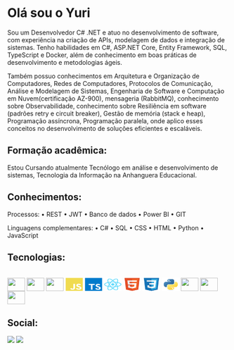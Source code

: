 # Olá sou o Yuri

Sou um Desenvolvedor C# .NET e atuo no desenvolvimento de software, com experiência na criação de APIs, modelagem de dados e integração de sistemas. Tenho habilidades em C#, ASP.NET Core, Entity Framework, SQL, TypeScript e Docker, além de conhecimento em boas práticas de desenvolvimento e metodologias ágeis.

Também possuo conhecimentos em Arquitetura e Organização de Computadores, Redes de Computadores, Protocolos de Comunicação, Análise e Modelagem de Sistemas, Engenharia de Software e Computação em Nuvem(certificação AZ-900), mensageria (RabbitMQ), conhecimento sobre Observabilidade, conhecimento sobre Resiliência em software (padrões retry e circuit breaker), Gestão de memória (stack e heap), Programação assíncrona, Programação paralela, onde aplico esses conceitos no desenvolvimento de soluções eficientes e escaláveis.

## Formação acadêmica:
Estou Cursando atualmente Tecnólogo em análise e desenvolvimento de sistemas, Tecnologia da Informação na Anhanguera Educacional.

## Conhecimentos:

Processos:
• REST
• JWT
• Banco de dados
• Power BI
• GIT

Linguagens complementares:
• C#
• SQL
• CSS
• HTML
• Python
• JavaScript

## Tecnologias:

 <div style="display: inline_block"><br>
   <img align="center" height="30" width="40" src="https://cdn.jsdelivr.net/gh/devicons/devicon@latest/icons/csharp/csharp-original.svg" />
   <img align="center" height="30" width="40" src="https://cdn.jsdelivr.net/gh/devicons/devicon@latest/icons/dotnetcore/dotnetcore-original.svg" />
   <img align="center" height="30" width="40" src="https://cdn.jsdelivr.net/gh/devicons/devicon@latest/icons/microsoftsqlserver/microsoftsqlserver-plain-wordmark.svg" /> 
   <img align="center" alt="Yuri-Js" height="30" width="40" src="https://raw.githubusercontent.com/devicons/devicon/master/icons/javascript/javascript-plain.svg">
   <img align="center" alt="Yuri-Ts" height="30" width="40" src="https://raw.githubusercontent.com/devicons/devicon/master/icons/typescript/typescript-plain.svg">
   <img align="center" alt="Yuri-React" height="30" width="40" src="https://raw.githubusercontent.com/devicons/devicon/master/icons/react/react-original.svg">
   <img align="center" alt="Yuri-HTML" height="30" width="40" src="https://raw.githubusercontent.com/devicons/devicon/master/icons/html5/html5-original.svg">
   <img align="center" alt="Yuri-CSS" height="30" width="40" src="https://raw.githubusercontent.com/devicons/devicon/master/icons/css3/css3-original.svg">
   <img align="center" alt="Yuri-Python" height="30" width="40" src="https://raw.githubusercontent.com/devicons/devicon/master/icons/python/python-original.svg">
   <img align="center" height="30" width="40"  src="https://cdn.jsdelivr.net/gh/devicons/devicon@latest/icons/docker/docker-original-wordmark.svg" />
   <img align="center" height="30" width="40" src="https://cdn.jsdelivr.net/gh/devicons/devicon@latest/icons/mysql/mysql-original-wordmark.svg" />
   <img align="center" height="30" width="40" src="https://cdn.jsdelivr.net/gh/devicons/devicon@latest/icons/nodejs/nodejs-original-wordmark.svg" />
 </div>


## Social:
 <div> 
   <a href = "mailto:yuri.salgado.ft@gmail.com"><img src="https://img.shields.io/badge/-Gmail-%23333?style=for-the-badge&logo=gmail&logoColor=white" target="_blank"></a>
   <a href="https://www.linkedin.com/in/yuri-torres-dev/" target="_blank"><img src="https://img.shields.io/badge/-LinkedIn-%230077B5?style=for-the-badge&logo=linkedin&logoColor=white" target="_blank"></a> 
 </div>
